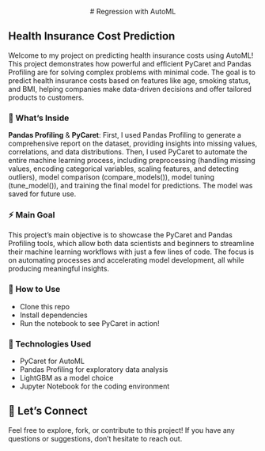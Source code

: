 <p align="center">
# Regression with AutoML
</p>

## **Health Insurance Cost Prediction**

Welcome to my project on predicting health insurance costs using AutoML! This project demonstrates how powerful and efficient PyCaret and Pandas Profiling are for solving complex problems with minimal code. The goal is to predict health insurance costs based on features like age, smoking status, and BMI, helping companies make data-driven decisions and offer tailored products to customers.

### 🔧 What’s Inside
**Pandas Profiling** & **PyCaret**: First, I used Pandas Profiling to generate a comprehensive report on the dataset, providing insights into missing values, correlations, and data distributions. Then, I used PyCaret to automate the entire machine learning process, including preprocessing (handling missing values, encoding categorical variables, scaling features, and detecting outliers), model comparison (compare_models()), model tuning (tune_model()), and training the final model for predictions. The model was saved for future use.

### ⚡ Main Goal
This project’s main objective is to showcase the PyCaret and Pandas Profiling tools, which allow both data scientists and beginners to streamline their machine learning workflows with just a few lines of code. The focus is on automating processes and accelerating model development, all while producing meaningful insights.

### 📂 How to Use
*   Clone this repo
*   Install dependencies
*   Run the notebook to see PyCaret in action!

### 🌟 Technologies Used
*   PyCaret for AutoML
*   Pandas Profiling for exploratory data analysis
*   LightGBM as a model choice
*   Jupyter Notebook for the coding environment

## 🔗 Let’s Connect
Feel free to explore, fork, or contribute to this project! If you have any questions or suggestions, don’t hesitate to reach out.

